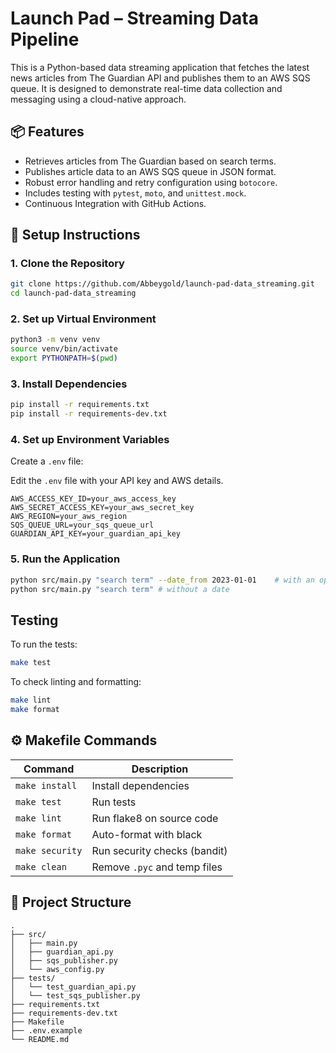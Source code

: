 # Launch Pad – Streaming Data Pipeline

This is a Python-based data streaming application that fetches the latest news articles from The Guardian API and publishes them to an AWS SQS queue. It is designed to demonstrate real-time data collection and messaging using a cloud-native approach.

## 📦 Features

- Retrieves articles from The Guardian based on search terms.
- Publishes article data to an AWS SQS queue in JSON format.
- Robust error handling and retry configuration using `botocore`.
- Includes testing with `pytest`, `moto`, and `unittest.mock`.
- Continuous Integration with GitHub Actions.

## 🚀 Setup Instructions

### 1. Clone the Repository

```bash
git clone https://github.com/Abbeygold/launch-pad-data_streaming.git
cd launch-pad-data_streaming
```

### 2. Set up Virtual Environment

```bash
python3 -m venv venv
source venv/bin/activate
export PYTHONPATH=$(pwd)
```

### 3. Install Dependencies

```bash
pip install -r requirements.txt
pip install -r requirements-dev.txt
```

### 4. Set up Environment Variables

Create a `.env` file:

Edit the `.env` file with your API key and AWS details.

```
AWS_ACCESS_KEY_ID=your_aws_access_key
AWS_SECRET_ACCESS_KEY=your_aws_secret_key
AWS_REGION=your_aws_region
SQS_QUEUE_URL=your_sqs_queue_url
GUARDIAN_API_KEY=your_guardian_api_key
```

### 5. Run the Application

```bash
python src/main.py "search term" --date_from 2023-01-01    # with an optional date from
python src/main.py "search term" # without a date
```

## Testing

To run the tests:

```bash
make test
```

To check linting and formatting:

```bash
make lint
make format
```

## ⚙️ Makefile Commands

| Command         | Description                  |
| --------------- | ---------------------------- |
| `make install`  | Install dependencies         |
| `make test`     | Run tests                    |
| `make lint`     | Run flake8 on source code    |
| `make format`   | Auto-format with black       |
| `make security` | Run security checks (bandit) |
| `make clean`    | Remove `.pyc` and temp files |

## 📂 Project Structure

```
.
├── src/
│   ├── main.py
│   ├── guardian_api.py
│   ├── sqs_publisher.py
│   └── aws_config.py
├── tests/
│   └── test_guardian_api.py
│   └── test_sqs_publisher.py
├── requirements.txt
├── requirements-dev.txt
├── Makefile
├── .env.example
└── README.md
```
